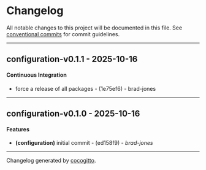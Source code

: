 # Changelog
All notable changes to this project will be documented in this file. See [conventional commits](https://www.conventionalcommits.org/) for commit guidelines.

- - -
## configuration-v0.1.1 - 2025-10-16
#### Continuous Integration
- force a release of all packages - (1e75ef6) - brad-jones

- - -

## configuration-v0.1.0 - 2025-10-16
#### Features
- **(configuration)** initial commit - (ed158f9) - *brad-jones*

- - -

Changelog generated by [cocogitto](https://github.com/cocogitto/cocogitto).